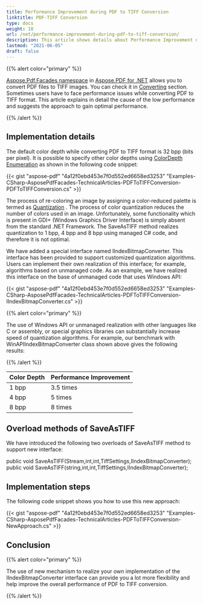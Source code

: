 ```yaml
---
title: Performance Improvement during PDF to TIFF Conversion
linktitle: PDF-TIFF Conversion
type: docs
weight: 10
url: /net/performance-improvement-during-pdf-to-tiff-conversion/
description: This article shows details about Performance Improvement during PDF to TIFF Conversion with PdfConverter class.
lastmod: "2021-06-05"
draft: false
---
```


{{% alert color="primary" %}}

[Aspose.Pdf.Facades namespace](https://apireference.aspose.com/pdf/net/aspose.pdf.facades) in [Aspose.PDF for .NET](/pdf/net/) allows you to convert PDF files to TIFF images. You can check it in [Converting](/pdf/net/converting/) section. Sometimes users have to face performance issues while converting PDF to TIFF format. This article explains in detail the cause of the low performance and suggests the approach to gain optimal performance.

{{% /alert %}}

## Implementation details

The default color depth while converting PDF to TIFF format is 32 bpp (bits per pixel). It is possible to specify other color depths using [ColorDepth Enumeration](https://apireference.aspose.com/pdf/net/aspose.pdf.devices/colordepth) as shown in the following code snippet:

{{< gist "aspose-pdf" "4a12f0ebd453e7f0d552ed6658ed3253" "Examples-CSharp-AsposePdfFacades-TechnicalArticles-PDFToTIFFConversion-PDFToTIFFConversion.cs" >}}

The process of re-coloring an image by assigning a color-reduced palette is termed as [Quantization](http://en.wikipedia.org/wiki/Quantization_%28image_processing%29) . The process of color quantization reduces the number of colors used in an image. Unfortunately, some functionality which is present in GDI+ (Windows Graphics Driver Interface) is simply absent from the standard .NET Framework. The SaveAsTIFF method realizes quantization to 1 bpp, 4 bpp and 8 bpp using managed C# code, and therefore it is not optimal.

We have added a special interface named IIndexBitmapConverter. This interface has been provided to support customized quantization algorithms. Users can implement their own realization of this interface; for example, algorithms based on unmanaged code. As an example, we have realized this interface on the base of unmanaged code that uses Windows API:

{{< gist "aspose-pdf" "4a12f0ebd453e7f0d552ed6658ed3253" "Examples-CSharp-AsposePdfFacades-TechnicalArticles-PDFToTIFFConversion-IIndexBitmapConverter.cs" >}}

{{% alert color="primary" %}}

The use of Windows API or unmanaged realization with other languages like C or assembly, or special graphics libraries can substantially increase speed of quantization algorithms. For example, our benchmark with WinAPIIndexBitmapConverter class shown above gives the following results:

{{% /alert %}}

|**Color Depth**|**Performance Improvement**|
| :- | :- |
|1 bpp|3.5 times|
|4 bpp|5 times|
|8 bpp|8 times|

## Overload methods of SaveAsTIFF

We have introduced the following two overloads of SaveAsTIFF method to support new interface:

public void SaveAsTIFF(Stream,int,int,TiffSettings,IIndexBitmapConverter);
public void SaveAsTIFF(string,int,int,TiffSettings,IIndexBitmapConverter);

## Implementation steps

The following code snippet shows you how to use this new approach:

{{< gist "aspose-pdf" "4a12f0ebd453e7f0d552ed6658ed3253" "Examples-CSharp-AsposePdfFacades-TechnicalArticles-PDFToTIFFConversion-NewApproach.cs" >}}

## Conclusion

{{% alert color="primary" %}}

The use of new mechanism to realize your own implementation of the IIndexBitmapConverter interface can provide you a lot more flexibility and help improve the overall performance of PDF to TIFF conversion.

{{% /alert %}}
